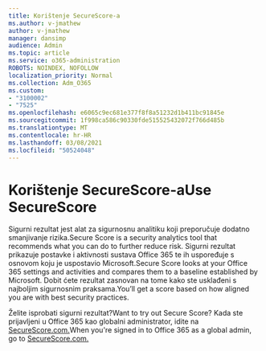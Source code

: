 ```yaml
---
title: Korištenje SecureScore-a
ms.author: v-jmathew
author: v-jmathew
manager: dansimp
audience: Admin
ms.topic: article
ms.service: o365-administration
ROBOTS: NOINDEX, NOFOLLOW
localization_priority: Normal
ms.collection: Adm_O365
ms.custom:
- "3100002"
- "7525"
ms.openlocfilehash: e6065c9ec681e377f8f8a51232d1b411bc91845e
ms.sourcegitcommit: 1f998ca586c90330fde515525432072f766d485b
ms.translationtype: MT
ms.contentlocale: hr-HR
ms.lasthandoff: 03/08/2021
ms.locfileid: "50524048"
---
```

# <a name="use-securescore"></a><span data-ttu-id="13ec0-102">Korištenje SecureScore-a</span><span class="sxs-lookup"><span data-stu-id="13ec0-102">Use SecureScore</span></span>

<span data-ttu-id="13ec0-103">Sigurni rezultat jest alat za sigurnosnu analitiku koji preporučuje dodatno smanjivanje rizika.</span><span class="sxs-lookup"><span data-stu-id="13ec0-103">Secure Score is a security analytics tool that recommends what you can do to further reduce risk.</span></span> <span data-ttu-id="13ec0-104">Sigurni rezultat prikazuje postavke i aktivnosti sustava Office 365 te ih uspoređuje s osnovom koju je uspostavio Microsoft.</span><span class="sxs-lookup"><span data-stu-id="13ec0-104">Secure Score looks at your Office 365 settings and activities and compares them to a baseline established by Microsoft.</span></span> <span data-ttu-id="13ec0-105">Dobit ćete rezultat zasnovan na tome kako ste usklađeni s najboljim sigurnosnim praksama.</span><span class="sxs-lookup"><span data-stu-id="13ec0-105">You’ll get a score based on how aligned you are with best security practices.</span></span>

<span data-ttu-id="13ec0-106">Želite isprobati sigurni rezultat?</span><span class="sxs-lookup"><span data-stu-id="13ec0-106">Want to try out Secure Score?</span></span> <span data-ttu-id="13ec0-107">Kada ste prijavljeni u Office 365 kao globalni administrator, idite na [SecureScore.com.](https://securescore.office.com/)</span><span class="sxs-lookup"><span data-stu-id="13ec0-107">When you're signed in to Office 365 as a global admin, go to [SecureScore.com.](https://securescore.office.com/)</span></span>
